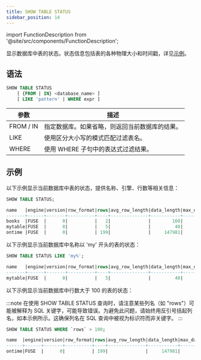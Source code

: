 ```yaml
---
title: SHOW TABLE STATUS
sidebar_position: 14
---
```

import FunctionDescription from '@site/src/components/FunctionDescription';

<FunctionDescription description="引入或更新于：v1.2.131"/>

显示数据库中表的状态。状态信息包括表的各种物理大小和时间戳，详见[示例](#examples)。

## 语法

```sql
SHOW TABLE STATUS
    [ {FROM | IN} <database_name> ]
    [ LIKE 'pattern' | WHERE expr ]
```

| 参数      | 描述                                                                                                                 |
|-----------|-----------------------------------------------------------------------------------------------------------------------------|
| FROM / IN | 指定数据库。如果省略，则返回当前数据库的结果。                                |
| LIKE      | 使用区分大小写的模式匹配过滤表名。                                                              |
| WHERE     | 使用 WHERE 子句中的表达式过滤结果。                                                                |

## 示例

以下示例显示当前数据库中表的状态，提供名称、引擎、行数等相关信息：

```sql
SHOW TABLE STATUS;

name   |engine|version|row_format|rows|avg_row_length|data_length|max_data_length|index_length|data_free|auto_increment|create_time                  |update_time|check_time|collation|checksum|comment|cluster_by|
-------+------+-------+----------+----+--------------+-----------+---------------+------------+---------+--------------+-----------------------------+-----------+----------+---------+--------+-------+----------+
books  |FUSE  |      0|          |   2|              |        160|               |         713|         |              |2023-09-25 06:40:47.237 +0000|           |          |         |        |       |          |
mytable|FUSE  |      0|          |   5|              |         40|               |        1665|         |              |2023-08-28 07:53:05.455 +0000|           |          |         |        |       |((a + 1)) |
ontime |FUSE  |      0|          | 199|              |     147981|               |       22961|         |              |2023-09-19 07:04:06.414 +0000|           |          |         |        |       |          |
```

以下示例显示当前数据库中名称以 'my' 开头的表的状态：

```sql
SHOW TABLE STATUS LIKE 'my%';

name   |engine|version|row_format|rows|avg_row_length|data_length|max_data_length|index_length|data_free|auto_increment|create_time                  |update_time|check_time|collation|checksum|comment|cluster_by|
-------+------+-------+----------+----+--------------+-----------+---------------+------------+---------+--------------+-----------------------------+-----------+----------+---------+--------+-------+----------+
mytable|FUSE  |      0|          |   5|              |         40|               |        1665|         |              |2023-08-28 07:53:05.455 +0000|           |          |         |        |       |((a + 1)) |
```

以下示例显示当前数据库中行数大于 100 的表的状态：

:::note
在使用 SHOW TABLE STATUS 查询时，请注意某些列名（如 "rows"）可能被解释为 SQL 关键字，可能导致错误。为避免此问题，请始终用反引号括起列名，如本示例所示。这确保列名在 SQL 查询中被视为标识符而非关键字。
:::

```sql
SHOW TABLE STATUS WHERE `rows` > 100;

name  |engine|version|row_format|rows|avg_row_length|data_length|max_data_length|index_length|data_free|auto_increment|create_time                  |update_time|check_time|collation|checksum|comment|cluster_by|
------+------+-------+----------+----+--------------+-----------+---------------+------------+---------+--------------+-----------------------------+-----------+----------+---------+--------+-------+----------+
ontime|FUSE  |      0|          | 199|              |     147981|               |       22961|         |              |2023-09-19 07:04:06.414 +0000|           |          |         |        |       |          |
```